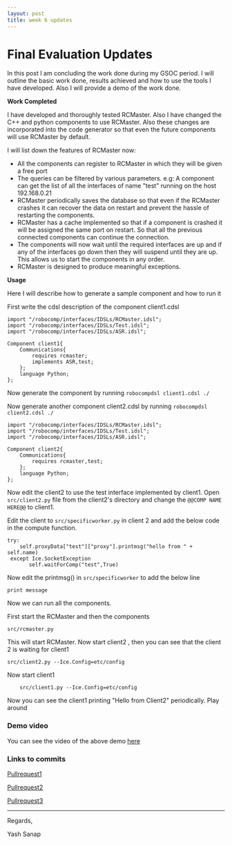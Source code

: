 ```yaml
---
layout: post
title: week 6 updates
---
```


Final Evaluation Updates
=======
In this post I am concluding the work done during my GSOC period. I will outline the basic work done, results achieved and how to use the tools I have developed.
Also I will provide a demo of the work done.

__Work Completed__

I have developed and thoroughly tested RCMaster. Also I have changed the C++ and python components to use RCMaster. Also these changes are incorporated into the code generator so that even the future components will use RCMaster by default.

I will list down the features of RCMaster now:
* All the components can register to RCMaster in which they will be given a free port
* The queries can be filtered by various parameters. e.g: A component can get the list of all the interfaces of name "test" running on the host 192.168.0.21 
* RCMaster periodically saves the database so that even if the RCMaster crashes it can recover the data on restart and prevent the hassle of restarting the components.
* RCMaster has a cache implemented so that if a component is crashed it will be assigned the same port on restart. So that all the previous connected components can continue the connection.
* The components will now wait until the required interfaces are up and if any of the interfaces go down then they will suspend until they are up. This allows us to start the components in any order.
* RCMaster is designed to produce meaningful exceptions.

__Usage__

Here I will describe how to generate a sample component and how to run it

First write the cdsl description of the component client1.cdsl

	import "/robocomp/interfaces/IDSLs/RCMaster.idsl";
	import "/robocomp/interfaces/IDSLs/Test.idsl";
	import "/robocomp/interfaces/IDSLs/ASR.idsl";

	Component client1{
    	Communications{
        	requires rcmaster;
        	implements ASR,test;
    	};
    	language Python;
	};

Now generate the component by running  `robocompdsl client1.cdsl ./`

Now generate another component client2.cdsl by running `robocompdsl client2.cdsl ./`

	import "/robocomp/interfaces/IDSLs/RCMaster.idsl";
	import "/robocomp/interfaces/IDSLs/Test.idsl";
	import "/robocomp/interfaces/IDSLs/ASR.idsl";

	Component client2{
    	Communications{
        	requires rcmaster,test;
    	};
    	language Python;
	};
Now edit the client2 to use the test interface implemented by client1. Open `src/client2.py` file from the client2's directory and change the `@@COMP NAME HERE@@` to client1.

Edit the client to `src/specificworker.py` in client 2 and add the below code in the compute function.

    try:
        self.proxyData["test"]["proxy"].printmsg("hello from " + self.name)
     except Ice.SocketException
           self.waitForComp("test",True)
 
 Now edit the printmsg() in `src/specificworker` to add the below line
 	
    print message

Now we can run all the components.

First start the RCMaster and then the components
	
    src/rcmaster.py
   This will start RCMaster.
   Now start client2 , then you can see that the client 2 is waiting for client1
   
   	src/client2.py --Ice.Config=etc/config
    
   Now start client1
   		
        src/client1.py --Ice.Config=etc/config
      
      
  Now you can see the client1 printing "Hello from Client2" periodically.
  Play around
  
### Demo video

You can see the video of the above demo [here]()

### Links to commits

[Pullrequest1](https://github.com/robocomp/robocomp/pull/78)

[Pullrequest2]()

[Pullrequest3]()



 ----------------
Regards, 

Yash Sanap

